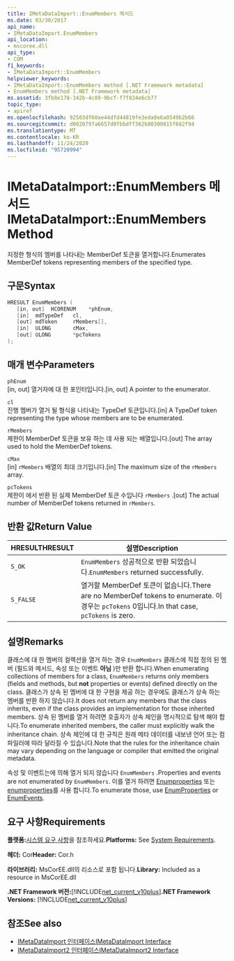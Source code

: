 ```yaml
---
title: IMetaDataImport::EnumMembers 메서드
ms.date: 03/30/2017
api_name:
- IMetaDataImport.EnumMembers
api_location:
- mscoree.dll
api_type:
- COM
f1_keywords:
- IMetaDataImport::EnumMembers
helpviewer_keywords:
- IMetaDataImport::EnumMembers method [.NET Framework metadata]
- EnumMembers method [.NET Framework metadata]
ms.assetid: 3fb8e178-342b-4c89-9bcf-f7f834e6cb77
topic_type:
- apiref
ms.openlocfilehash: 92503df60ae44dfd44819fe3eda8e6a0549b2b66
ms.sourcegitcommit: d8020797a6657d0fbbdff362b80300815f682f94
ms.translationtype: MT
ms.contentlocale: ko-KR
ms.lasthandoff: 11/24/2020
ms.locfileid: "95720994"
---
```

# <a name="imetadataimportenummembers-method"></a><span data-ttu-id="d8268-102">IMetaDataImport::EnumMembers 메서드</span><span class="sxs-lookup"><span data-stu-id="d8268-102">IMetaDataImport::EnumMembers Method</span></span>

<span data-ttu-id="d8268-103">지정한 형식의 멤버를 나타내는 MemberDef 토큰을 열거합니다.</span><span class="sxs-lookup"><span data-stu-id="d8268-103">Enumerates MemberDef tokens representing members of the specified type.</span></span>  
  
## <a name="syntax"></a><span data-ttu-id="d8268-104">구문</span><span class="sxs-lookup"><span data-stu-id="d8268-104">Syntax</span></span>  
  
```cpp  
HRESULT EnumMembers (
   [in, out]  HCORENUM    *phEnum,
   [in]  mdTypeDef   cl,
   [out] mdToken     rMembers[],
   [in]  ULONG       cMax,
   [out] ULONG       *pcTokens  
);  
```  
  
## <a name="parameters"></a><span data-ttu-id="d8268-105">매개 변수</span><span class="sxs-lookup"><span data-stu-id="d8268-105">Parameters</span></span>  

 `phEnum`  
 <span data-ttu-id="d8268-106">[in, out] 열거자에 대 한 포인터입니다.</span><span class="sxs-lookup"><span data-stu-id="d8268-106">[in, out] A pointer to the enumerator.</span></span>  
  
 `cl`  
 <span data-ttu-id="d8268-107">진행 멤버가 열거 될 형식을 나타내는 TypeDef 토큰입니다.</span><span class="sxs-lookup"><span data-stu-id="d8268-107">[in] A TypeDef token representing the type whose members are to be enumerated.</span></span>  
  
 `rMembers`  
 <span data-ttu-id="d8268-108">제한이 MemberDef 토큰을 보유 하는 데 사용 되는 배열입니다.</span><span class="sxs-lookup"><span data-stu-id="d8268-108">[out] The array used to hold the MemberDef tokens.</span></span>  
  
 `cMax`  
 <span data-ttu-id="d8268-109">[in] `rMembers` 배열의 최대 크기입니다.</span><span class="sxs-lookup"><span data-stu-id="d8268-109">[in] The maximum size of the `rMembers` array.</span></span>  
  
 `pcTokens`  
 <span data-ttu-id="d8268-110">제한이 에서 반환 된 실제 MemberDef 토큰 수입니다 `rMembers` .</span><span class="sxs-lookup"><span data-stu-id="d8268-110">[out] The actual number of MemberDef tokens returned in `rMembers`.</span></span>  
  
## <a name="return-value"></a><span data-ttu-id="d8268-111">반환 값</span><span class="sxs-lookup"><span data-stu-id="d8268-111">Return Value</span></span>  
  
|<span data-ttu-id="d8268-112">HRESULT</span><span class="sxs-lookup"><span data-stu-id="d8268-112">HRESULT</span></span>|<span data-ttu-id="d8268-113">설명</span><span class="sxs-lookup"><span data-stu-id="d8268-113">Description</span></span>|  
|-------------|-----------------|  
|`S_OK`|<span data-ttu-id="d8268-114">`EnumMembers` 성공적으로 반환 되었습니다.</span><span class="sxs-lookup"><span data-stu-id="d8268-114">`EnumMembers` returned successfully.</span></span>|  
|`S_FALSE`|<span data-ttu-id="d8268-115">열거할 MemberDef 토큰이 없습니다.</span><span class="sxs-lookup"><span data-stu-id="d8268-115">There are no MemberDef tokens to enumerate.</span></span> <span data-ttu-id="d8268-116">이 경우는 `pcTokens` 0입니다.</span><span class="sxs-lookup"><span data-stu-id="d8268-116">In that case, `pcTokens` is zero.</span></span>|  
  
## <a name="remarks"></a><span data-ttu-id="d8268-117">설명</span><span class="sxs-lookup"><span data-stu-id="d8268-117">Remarks</span></span>  

 <span data-ttu-id="d8268-118">클래스에 대 한 멤버의 컬렉션을 열거 하는 경우 `EnumMembers` 클래스에 직접 정의 된 멤버 (필드와 메서드, 속성 또는 이벤트 **아님** )만 반환 합니다.</span><span class="sxs-lookup"><span data-stu-id="d8268-118">When enumerating collections of members for a class, `EnumMembers` returns only members (fields and methods, but **not** properties or events) defined directly on the class.</span></span> <span data-ttu-id="d8268-119">클래스가 상속 된 멤버에 대 한 구현을 제공 하는 경우에도 클래스가 상속 하는 멤버를 반환 하지 않습니다.</span><span class="sxs-lookup"><span data-stu-id="d8268-119">It does not return any members that the class inherits, even if the class provides an implementation for those inherited members.</span></span> <span data-ttu-id="d8268-120">상속 된 멤버를 열거 하려면 호출자가 상속 체인을 명시적으로 탐색 해야 합니다.</span><span class="sxs-lookup"><span data-stu-id="d8268-120">To enumerate inherited members, the caller must explicitly walk the inheritance chain.</span></span> <span data-ttu-id="d8268-121">상속 체인에 대 한 규칙은 원래 메타 데이터를 내보낸 언어 또는 컴파일러에 따라 달라질 수 있습니다.</span><span class="sxs-lookup"><span data-stu-id="d8268-121">Note that the rules for the inheritance chain may vary depending on the language or compiler that emitted the original metadata.</span></span>

 <span data-ttu-id="d8268-122">속성 및 이벤트는에 의해 열거 되지 않습니다 `EnumMembers` .</span><span class="sxs-lookup"><span data-stu-id="d8268-122">Properties and events are not enumerated by `EnumMembers`.</span></span> <span data-ttu-id="d8268-123">이를 열거 하려면 [Enumproperties](imetadataimport-enumproperties-method.md) 또는 [enumproperties](imetadataimport-enumevents-method.md)를 사용 합니다.</span><span class="sxs-lookup"><span data-stu-id="d8268-123">To enumerate those, use [EnumProperties](imetadataimport-enumproperties-method.md) or [EnumEvents](imetadataimport-enumevents-method.md).</span></span>
  
## <a name="requirements"></a><span data-ttu-id="d8268-124">요구 사항</span><span class="sxs-lookup"><span data-stu-id="d8268-124">Requirements</span></span>  

 <span data-ttu-id="d8268-125">**플랫폼:**[시스템 요구 사항](../../get-started/system-requirements.md)을 참조하세요.</span><span class="sxs-lookup"><span data-stu-id="d8268-125">**Platforms:** See [System Requirements](../../get-started/system-requirements.md).</span></span>  
  
 <span data-ttu-id="d8268-126">**헤더:** Cor</span><span class="sxs-lookup"><span data-stu-id="d8268-126">**Header:** Cor.h</span></span>  
  
 <span data-ttu-id="d8268-127">**라이브러리:** MsCorEE.dll의 리소스로 포함 됩니다.</span><span class="sxs-lookup"><span data-stu-id="d8268-127">**Library:** Included as a resource in MsCorEE.dll</span></span>  
  
 <span data-ttu-id="d8268-128">**.NET Framework 버전:**[!INCLUDE[net_current_v10plus](../../../../includes/net-current-v10plus-md.md)]</span><span class="sxs-lookup"><span data-stu-id="d8268-128">**.NET Framework Versions:** [!INCLUDE[net_current_v10plus](../../../../includes/net-current-v10plus-md.md)]</span></span>  
  
## <a name="see-also"></a><span data-ttu-id="d8268-129">참조</span><span class="sxs-lookup"><span data-stu-id="d8268-129">See also</span></span>

- [<span data-ttu-id="d8268-130">IMetaDataImport 인터페이스</span><span class="sxs-lookup"><span data-stu-id="d8268-130">IMetaDataImport Interface</span></span>](imetadataimport-interface.md)
- [<span data-ttu-id="d8268-131">IMetaDataImport2 인터페이스</span><span class="sxs-lookup"><span data-stu-id="d8268-131">IMetaDataImport2 Interface</span></span>](imetadataimport2-interface.md)
